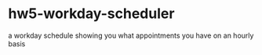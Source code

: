# hw5-workday-scheduler
a workday schedule showing you what appointments you have on an hourly basis 
